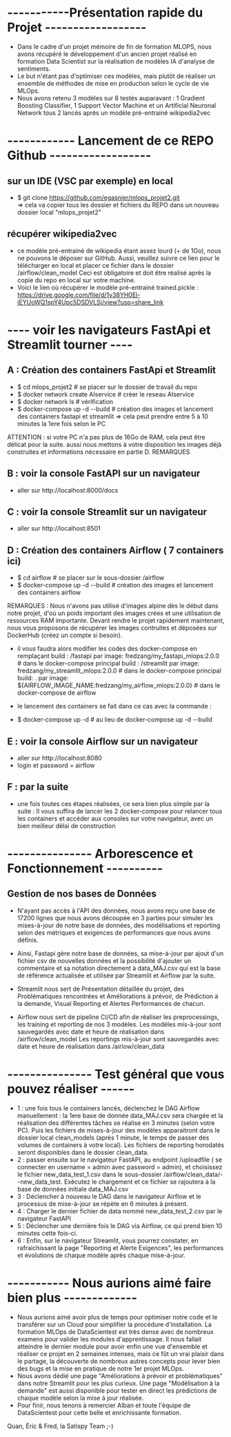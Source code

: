 # -----------Présentation rapide du Projet ------------------

- Dans le cadre d'un projet mémoire de fin de formation MLOPS, nous avons récupéré le développement
d'un ancien projet réalisé en formation Data Scientist sur la réalisation de modèles IA d'analyse de 
sentiments.
- Le but n'étant pas d'optimiser ces modèles, mais plutôt de réaliser un ensemble de méthodes de mise 
en production selon le cycle de vie MLOps.
- Nous avons retenu 3 modèles sur 8 testés auparavant : 1 Gradient Boosting Classifier, 1 Support Vector Machine
 et un Artificial Neuronal Network tous 2 lancés après un modèle pré-entrainé wikipedia2vec


# ------------ Lancement de ce REPO Github ------------------

## sur un IDE (VSC par exemple) en local
 - $ git clone https://github.com/egasnier/mlops_projet2.git  
    => cela va copier tous les dossier et fichiers du REPO dans un nouveau dossier local "mlops_projet2"

## récupérer wikipedia2vec
- ce modèle pré-entrainé de wikipedia étant assez lourd (+ de 1Go), nous ne pouvons le déposer sur GitHub.
Aussi, veuillez suivre ce lien pour le télécharger en local et placer ce fichier dans le dossier /airflow/clean_model
Ceci est obligatoire et doit être réalisé après la copie du repo en local sur votre machine.
- Voici le lien où récupérer le modèle pré-entrainé trained.pickle :
https://drive.google.com/file/d/1v38YH0El-jEYUoWQ1spY4Upc5DSDVLSj/view?usp=share_link

# ---- voir les navigateurs FastApi et Streamlit tourner ----
## A : Création des containers FastApi et Streamlit
 - $ cd mlops_projet2  # se placer sur le dossier de travail du repo
 - $ docker network create AIservice  # créer le reseau AIservice
 - $ docker network ls   # vérification
 - $ docker-compose up -d --build  # création des images et lancement des containers fastapi et streamlit
    => cela peut prendre entre 5 à 10 minutes la 1ere fois selon le PC

ATTENTION : si votre PC n'a pas plus de 16Go de RAM, cela peut être délicat pour la suite.
aussi nous mettons à votre disposition les images déjà construites et informations nécessaire en partie D. REMARQUES

## B : voir la console FastAPI sur un navigateur
- aller sur http://localhost:8000/docs

## C :  voir la console Streamlit sur un navigateur
- aller sur http://localhost:8501

## D : Création des containers Airflow ( 7 containers ici)
- $ cd airflow   # se placer sur le sous-dossier /airflow
- $ docker-compose up -d --build  # création des images et lancement des containers airflow

REMARQUES : Nous n'avons pas utilisé d'images alpine dès le début dans notre projet, d'où un poids important des images crées
et une utilisation de ressources RAM importante. Devant rendre le projet rapidement maintenant, nous vous proposons de
récupérer les images contruites et déposées sur DockerHub (créez un compte si besoin).

- il vous faudra alors modifier les codes des docker-compose en remplaçant 
build : /fastapi    par    image: fredzang/my_fastapi_mlops:2.0.0     # dans le docker-compose principal
build : /streamlit  par    image: fredzang/my_streamlit_mlops:2.0.0   # dans le docker-compose principal
build: .   par   image: ${AIRFLOW_IMAGE_NAME:fredzang/my_airflow_mlops:2.0.0}  # dans le docker-compose de airflow

- le lancement des containers se fait dans ce cas avec la commande :
- $ docker-compose up -d    # au lieu de  docker-compose up -d --build

## E : voir la console Airflow sur un navigateur
- aller sur http://localhost:8080
- login et password = airflow

## F : par la suite
- une fois toutes ces étapes réalisées, ce sera bien plus simple par la suite :
Il vous suffira de lancer les 2 docker-compose pour relancer tous les containers et accéder aux consoles sur votre navigateur,
avec un bien meilleur délai de construction

# --------------- Arborescence et Fonctionnement ----------

## Gestion de nos bases de Données
- N'ayant pas accès à l'API des données, nous avons reçu une base de 17200 lignes que nous avons découpée en 3 parties
pour simuler les mises-à-jour de notre base de données, des modélisations et reporting selon des métriques et exigences
de performances que nous avons définis.

- Ainsi, Fastapi gère notre base de données, sa mise-à-jour par ajout d'un fichier csv de nouvelles données
et la possibilité d'ajouter un commentaire et sa notation directement à data_MAJ.csv qui est la base de référence
actualisée et utilisée par Streamlit et Airflow par la suite.

- Streamlit nous sert de Présentation détaillée du projet, des Problématiques rencontrées et Améliorations à prévoir,
de Prédiction à la demande, Visual Reporting et Alertes Performances de chacun.

- Airflow nous sert de pipeline CI/CD afin de réaliser les preprocessings, les training et reporting de nos 3 modèles.
Les modèles mis-à-jour sont sauvegardés avec date et heure de réalisation dans /airflow/clean_model
Les reportings mis-à-jour sont sauvegardés avec date et heure de réalisation dans /airlow/clean_data

# --------------- Test général que vous pouvez réaliser ------
- 1 : une fois tous le containers lancés, déclenchez le DAG Airflow manuellement : la 1ere base de donnée data_MAJ.csv sera chargée et la réalisation
des différentes tâches se réalise en 3 minutes (selon votre PC). Puis les fichiers de mises-à-jour des modèles apparaitront dans le dossier local clean_models (après 1 minute, le temps de passer des volumes de containers à votre local). Les fichiers de reporting horodatés seront disponibles dans le dossier clean_data.
- 2 : passer ensuite sur le navigateur FastAPI, au endpoint /uploadfile ( se connecter en username = admin avec password = admin), et choisissez le fichier new_data_test_1.csv dans le sous-dossier /airflow/clean_data/--new_data_test. Exécutez le chargement et ce fichier se rajoutera à la base de données initiale data_MAJ.csv
- 3 : Déclencher à nouveau le DAG dans le navigateur Airflow et le processus de mise-à-jour se répète en 6 minutes à présent.
- 4 : Charger le dernier fichier de data nommé new_data_test_2.csv par le navigateur FastAPI
- 5 : Déclencher une dernière fois le DAG via Airflow, ce qui prend bien 10 minutes cette fois-ci.
- 6 : Enfin, sur le navigateur Streamlit, vous pourrez constater, en rafraichissant la page "Reporting et Alerte Exigences", les performances et évolutions de chaque modèle après chaque mise-à-jour.

# ----------- Nous aurions aimé faire bien plus -------------
- Nous aurions aimé avoir plus de temps pour optimiser notre code et le transférer sur un Cloud pour simplifier la procédure d'installation.
La formation MLOps de DataScientest est très dense avec de nombreux examens pour valider les modules d'apprentissage.
Il nous fallait atteindre le dernier module pour avoir enfin une vue d'ensemble et réaliser ce projet en 2 semaines
intenses, mais ce fût un vrai plaisir dans le partage, la découverte de nombreux autres concepts pour lever bien des bugs
et la mise en pratique de notre 1er projet MLOps.
- Nous avons dédié une page "Améliorations à prévoir et problématiques" dans notre Streamlit pour les plus curieux. Une page "Modélisation à la demande" est aussi disponible
pour tester en direct les prédictions de chaque modèle selon la mise à jour réalisée.
- Pour finir, nous tenons à remercier Alban et toute l'équipe de DataScientest pour cette belle et enrichissante formation.

Quan, Éric & Fred, la Satispy Team ;-)
